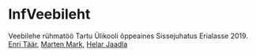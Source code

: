 # InfVeebileht
Veebilehe rühmatöö Tartu Ülikooli õppeaines Sissejuhatus Erialasse 2019.
[Enri Täär](https://github.com/Enri-Taar), [Marten Mark](https://github.com/MarkMarten), [Helar Jaadla](https://github.com/HelarJ)

